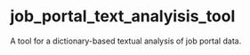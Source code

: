 # job_portal_text_analyisis_tool
A tool for a dictionary-based textual analysis of job portal data.

